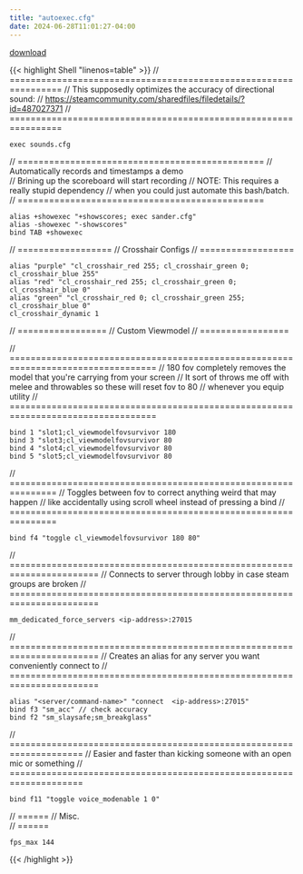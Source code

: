 ```yaml
---
title: "autoexec.cfg"
date: 2024-06-28T11:01:27-04:00
---
```

[download](/autoexec.cfg)



{{< highlight Shell "linenos=table" >}}
//	================================================================
//	This supposedly optimizes the accuracy of directional sound:
//	https://steamcommunity.com/sharedfiles/filedetails/?id=487027371 
//	================================================================

	exec sounds.cfg

//	===============================================
//	Automatically records and timestamps a demo     
//	Brining up the scoreboard will start recording
//	NOTE: This requires a really stupid dependency 
//	when you could just automate this bash/batch. 
//	===============================================

	alias +showexec "+showscores; exec sander.cfg" 
	alias -showexec "-showscores" 
	bind TAB +showexec

//	==================
//	Crosshair Configs
//	==================

	alias "purple" "cl_crosshair_red 255; cl_crosshair_green 0; cl_crosshair_blue 255"
	alias "red" "cl_crosshair_red 255; cl_crosshair_green 0; cl_crosshair_blue 0"
	alias "green" "cl_crosshair_red 0; cl_crosshair_green 255; cl_crosshair_blue 0"
	cl_crosshair_dynamic 1 

//	=================
//	Custom Viewmodel 
//	=================

//	==================================================================================
//	180 fov completely removes the model that you're carrying from your screen
//	It sort of throws me off with melee and throwables so these will reset fov to 80
//	whenever you equip utility
//	==================================================================================	

	bind 1 "slot1;cl_viewmodelfovsurvivor 180
	bind 3 "slot3;cl_viewmodelfovsurvivor 80
	bind 4 "slot4;cl_viewmodelfovsurvivor 80
	bind 5 "slot5;cl_viewmodelfovsurvivor 80

//	===============================================================
//	Toggles between fov to correct anything weird that may happen
//	like accidentally using scroll wheel instead of pressing a bind
//	===============================================================

	bind f4 "toggle cl_viewmodelfovsurvivor 180 80"

//	=======================================================================
//	Connects to server through lobby in case steam groups are broken
//	=======================================================================

	mm_dedicated_force_servers <ip-address>:27015

//	=======================================================================
// 	Creates an alias for any server you want conveniently connect to
//	=======================================================================

	alias "<server/command-name>" "connect  <ip-address>:27015"
	bind f3 "sm_acc" // check accuracy 
	bind f2 "sm_slaysafe;sm_breakglass"

//	====================================================================
//	Easier and faster than kicking someone with an open mic or something 
//	====================================================================

	bind f11 "toggle voice_modenable 1 0"

//	======
//	Misc.	
//	======

	fps_max 144
	
{{< /highlight >}}
